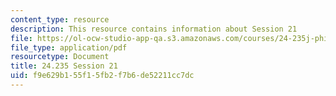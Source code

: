 ```yaml
---
content_type: resource
description: This resource contains information about Session 21
file: https://ol-ocw-studio-app-qa.s3.amazonaws.com/courses/24-235j-philosophy-of-law-spring-2012/f9e629b155f15fb2f7b6de52211cc7dc_MIT24_235JS12_Session21.pdf
file_type: application/pdf
resourcetype: Document
title: 24.235 Session 21
uid: f9e629b1-55f1-5fb2-f7b6-de52211cc7dc
---
```


